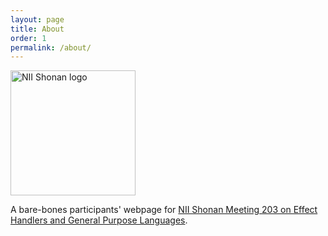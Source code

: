 ```yaml
---
layout: page
title: About
order: 1
permalink: /about/
---
```


<img src="https://shonan.nii.ac.jp/_libs/images/common/shonan_meeting_logo.svg" alt="NII Shonan logo" width="200">

A bare-bones participants' webpage for [NII Shonan Meeting 203 on Effect Handlers and General Purpose Languages](https://shonan.nii.ac.jp/seminars/203/).
